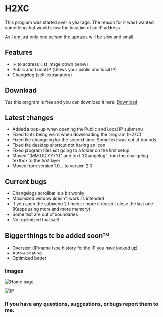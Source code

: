 # H2XC
This program was started over a year ago. The reason for it was I wanted something that would show the location of an IP address.

As I am just only one person the updates will be slow and small.

## Features
- IP to address (1st image down below)
- Public and Local IP (shows your public and local IP)
- Changelog (self-explanatory)

## Download
Yes this program is free and you can download it here: [Download](https://github.com/Harmless05/H2XC/raw/main/H2XC.msi)

## Latest changes
 - Added a pop-up when opening the Public and Local IP submenu
 - Fixed fonts being weird when downloading the program (H2XC)
 - Fixed the changelog for the second time. Some text was out of bounds.
 - Fixed the desktop shortcut not having an icon
 - Fixed program files not going to a folder on the first setup
 - Moved "(MM.DD.YYYY)" and text "Changelog" from the changelog textbox to the first layer
 - Moved from version 1.0... to version 2.0

## Current bugs
- Changelogs scrollbar is a bit wonky
- Maximized window doesn't work as intended
- If you open the submenu 2 times or more it doesn't close the last one (Keeps using more and more memory)
- Some text are out of boundaries
- Not optimized that well

## Bigger things to be added soonᵀᴹ
- Overseer (IP/name type history for the IP you have looked up)
- Auto-updating
- Optimized better

### Images

![Home page](https://cdn.discordapp.com/attachments/595392516195483720/900748613376966706/Home.png)

![IP](https://cdn.discordapp.com/attachments/595392516195483720/900748625590751272/IP-address.png)

### If you have any questions, suggestions, or bugs report them to me.
